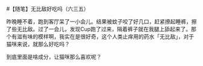 #【随笔】无比敌好吃吗（六三五）

昨晚睡不着，跑到客厅呆了一小会儿。结果被蚊子咬了好几口，赶紧撩起睡裤，擦了些无比敌。过了一会儿，发现Cup跑了过来，隔着裤子就在我腿上舔起来了。那个有滋有味的模样啊，我实在是很好奇，这个人类止痒用的药水「无比敌」，对于猫咪来说，就那么好吃吗？

到底里面是啥成分，让猫咪那么喜欢呢？